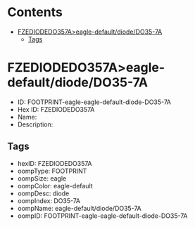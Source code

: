 



Contents
========

* [FZEDIODEDO357A>eagle-default/diode/DO35-7A](#fzediodedo357aeagle-defaultdiodedo35-7a)
	* [Tags](#tags)

# FZEDIODEDO357A>eagle-default/diode/DO35-7A

- ID: FOOTPRINT-eagle-eagle-default-diode-DO35-7A
- Hex ID: FZEDIODEDO357A
- Name: 
- Description: 

## Tags

- hexID: FZEDIODEDO357A
- oompType: FOOTPRINT
- oompSize: eagle
- oompColor: eagle-default
- oompDesc: diode
- oompIndex: DO35-7A
- oompName: eagle-default/diode/DO35-7A
- oompID: FOOTPRINT-eagle-eagle-default-diode-DO35-7A
